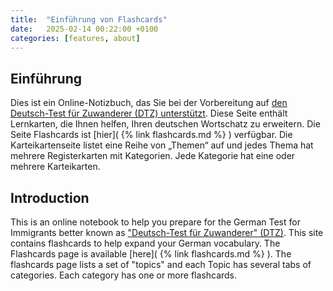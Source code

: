 ```yaml
---
title:  "Einführung von Flashcards"
date:   2025-02-14 00:22:00 +0100
categories: [features, about]
---
```

## Einführung
Dies ist ein Online-Notizbuch, das Sie bei der Vorbereitung auf [den Deutsch-Test für Zuwanderer (DTZ) unterstützt](https://www.bamf.de/DE/Themen/Integration/ZugewanderteTeilnehmende/Integrationskurse/Abschlusspruefung/abschlusspruefung-node.html). 
Diese Seite enthält Lernkarten, die Ihnen helfen, Ihren deutschen Wortschatz zu erweitern. Die Seite Flashcards ist [hier]( {% link flashcards.md %} ) verfügbar.
Die Karteikartenseite listet eine Reihe von „Themen“ auf und jedes Thema hat mehrere Registerkarten mit Kategorien.
Jede Kategorie hat eine oder mehrere Karteikarten. 

## Introduction
This is an online notebook to help you prepare for the German Test for Immigrants better known as ["Deutsch-Test für Zuwanderer" (DTZ)](https://www.bamf.de/DE/Themen/Integration/ZugewanderteTeilnehmende/Integrationskurse/Abschlusspruefung/abschlusspruefung-node.html). 
This site contains flashcards to help expand your German vocabulary. The Flashcards page is available [here]( {% link flashcards.md %} ).
The flashcards page lists a set of "topics" and each Topic has several tabs of categories.
Each category has one or more flashcards. 
